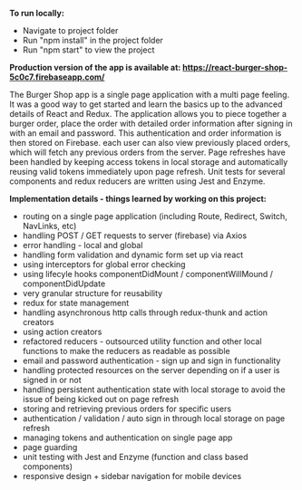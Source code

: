 
<b>To run locally:</b> 
- Navigate to project folder
- Run "npm install" in the project folder
- Run "npm start" to view the project


<b>Production version of the app is available at: https://react-burger-shop-5c0c7.firebaseapp.com/ </b>

The Burger Shop app is a single page application with a multi page feeling. It was a good way to get started and learn the basics up to the advanced details of React and Redux. 
The application allows you to piece together a burger order, place the order with detailed order information after signing in with an email and password. This authentication and order information is then stored on Firebase. each user can also view previously placed orders, which will fetch any previous orders from the server.
Page refreshes have been handled by keeping access tokens in local storage and automatically reusing valid tokens immediately upon page refresh. Unit tests for several components and redux reducers are written using Jest and Enzyme.



<b>Implementation details - things learned by working on this project:</b>

 - routing on a single page application (including Route, Redirect, Switch, NavLinks, etc)
 - handling POST / GET requests to server (firebase) via Axios
 - error handling - local and global
 - handling form validation and dynamic form set up via react
 - using interceptors for global error checking
 - using lifecyle hooks componentDidMount / componentWillMound / componentDidUpdate
 - very granular structure for reusability
 - redux for state management
 - handling asynchronous http calls through redux-thunk and action creators
 - using action creators
 - refactored reducers - outsourced utility function and other local functions to make the reducers as readable as possible
 - email and password authentication - sign up and sign in functionality
 - handling protected resources on the server depending on if a user is signed in or not
 - handling persistent authentication state with local storage to avoid the issue of being kicked out on page refresh
 - storing and retrieving previous orders for specific users
 - authentication / validation / auto sign in through local storage on page refresh
 - managing tokens and authentication on single page app
 - page guarding
 - unit testing with Jest and Enzyme (function and class based components)
 - responsive design + sidebar navigation for mobile devices

